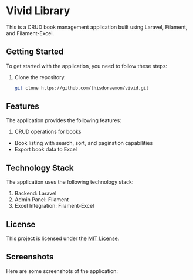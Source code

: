 # Vivid Library

This is a CRUD book management application built using Laravel, Filament, and Filament-Excel.

## Getting Started
To get started with the application, you need to follow these steps:

1. Clone the repository.
   
    ```bash
    git clone https://github.com/thisdoraemon/vivid.git
    ```

## Features

The application provides the following features:

1. CRUD operations for books
- Book listing with search, sort, and pagination capabilities
- Export book data to Excel

## Technology Stack

The application uses the following technology stack:

1. Backend: Laravel
2. Admin Panel: Filament
3. Excel Integration: Filament-Excel
   
## License
This project is licensed under the [MIT License](https://github.com/thisdoraemon/vivid/blob/main/LICENSE).

## Screenshots
Here are some screenshots of the application:

